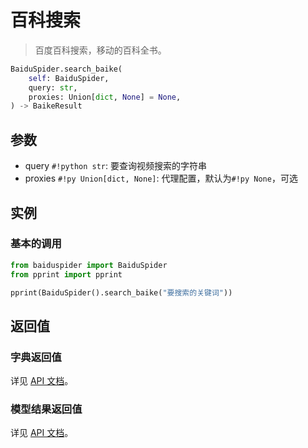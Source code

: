 # 百科搜索

> 百度百科搜索，移动的百科全书。

```python
BaiduSpider.search_baike(
    self: BaiduSpider,
    query: str,
    proxies: Union[dict, None] = None,
) -> BaikeResult
```

## 参数

- query `#!python str`: 要查询视频搜索的字符串
- proxies `#!py Union[dict, None]`: 代理配置，默认为`#!py None`，可选

## 实例

### 基本的调用

```python
from baiduspider import BaiduSpider
from pprint import pprint

pprint(BaiduSpider().search_baike("要搜索的关键词"))
```

## 返回值

### 字典返回值

详见 [API 文档](/api/baiduspider/__init__.html#baiduspider.__init__.BaiduSpider.search_baike)。

### 模型结果返回值

详见 [API 文档](/api/baiduspider/models/baike.html)。
